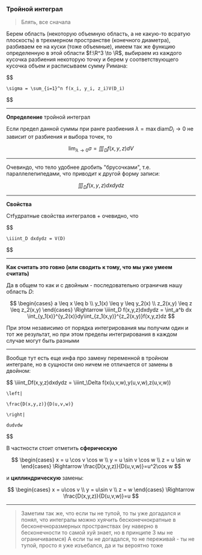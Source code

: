 ### Тройной интеграл

> Блять, все сначала

Берем область (некоторую объемную область, а не какую-то всратую плоскость) в трехмерном пространстве (конечного диаметра), разбиваем ее на куски (тоже объемные), имеем так же функцию определенную в этой области $f:\R^3 \to \R$, выбираем из каждого кусочка разбиения некоторую точку и берем у соответствующего кусочка объем и расписываем сумму Римана:

$$

    \sigma = \sum_{i=1}^n f(x_i, y_i, z_i)V(D_i)

$$

---

**Определение** тройной интеграл

Если предел данной суммы при ранге разбиения $\lambda = \max\text{diam}D_i \to 0$ не зависит от разбиения и выбора точек, то

$$
    \lim_{\lambda \to 0} \sigma = \iiint_D f(x,y,z)dV
$$

---

Очевиндо, что тело удобнее дробить "брусочками", т.е. параллелепипедами, что приводит к другой форму записи:

$$
    \iiint_D f(x,y,z)dxdydz
$$

---

**Свойства**

Стfyдратные свойства интегралов + очевидно, что

$$

    \iiint_D dxdydz = V(D)

$$

---

**Как считать это говно (или сводить к тому, что мы уже умеем считать)**

Да в общем то как и с двойным - последовательно ограничив нашу область $D$:

$$
    \begin{cases}
        a \leq x \leq b \\
        y_1(x) \leq y \leq y_2(x) \\
        z_2(x,y) \leq z \leq z_2(x,y)
    \end{cases} \Rightarrow \iiint_D f(x,y,z)dxdydz = \int_a^b dx \int_{y_1(x)}^{y_2(x)}dy\int_{z_1(x,y)}^{z_2(x,y)}f(x,y,z)dz
$$

При этом независимо от порядка интегрирования мы получим один и тот же результат, но при этом пределы интегрирования в каждом случае могут быть разными

---

Вообще тут есть еще инфа про замену переменной в тройном интеграле, но в сущности оно ничем не отличается от замены в двойном:

$$
    \iiint_Df(x,y,z)dxdydz = \iiint_\Delta f(x(u,v,w),y(u,v,w),z(u,v,w))

    \left|

    \frac{D(x,y,z)}{D(u,v,w)}

    \right|

    dudvdw
$$

В частности стоит отметить **сферическую**

$$
    \begin{cases}
        x = u \cos v \cos w \\
        y = u \sin v \cos w \\
        z = u \sin w
    \end{cases} \Rightarrow \frac{D(x,y,z)}{D(u,v,w)}=u^2\cos w
$$

и **циллиндрическую** замены:

$$
    \begin{cases}
        x = u\cos v \\
        y = u\sin v \\
        z = w
    \end{cases} \Rightarrow \frac{D(x,y,z)}{D(u,v,w)}=u
$$

---

> Заметим так же, что если ты не тупой, то ты уже догадался и понял, что интегралы можно хуячить бесконечнократные в бесконечноразмерных пространствах (ну наверно в бесконечности то самой хуй знает, но в принципе 3 мы не ограничиваемся)
> А если ты не догадался, то не переживай - ты не тупой, просто я уже изъебался, да и ты вероятно тоже